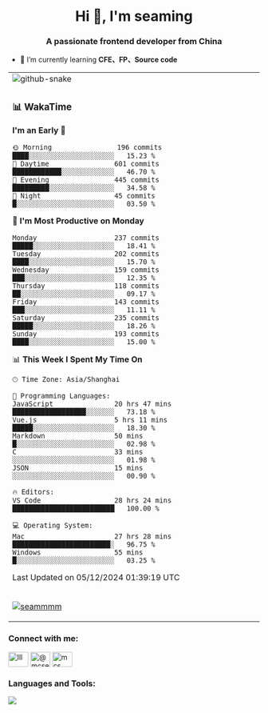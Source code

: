 <h1 align="center">Hi 👋, I'm seaming</h1>
<h3 align="center">A passionate frontend developer from China</h3>

- 🌱 I’m currently learning **CFE、FP、Source code**

<div align="center">

<table>

<tr><td>
  <img alt="github-snake" src="profile-snake-contrib/github-user-contribution.svg"/>
</td></tr>

<tr><td>

### 📊 WakaTime

<!--START_SECTION:waka-->
**I'm an Early 🐤** 

```text
🌞 Morning                196 commits         ████░░░░░░░░░░░░░░░░░░░░░   15.23 % 
🌆 Daytime                601 commits         ████████████░░░░░░░░░░░░░   46.70 % 
🌃 Evening                445 commits         █████████░░░░░░░░░░░░░░░░   34.58 % 
🌙 Night                  45 commits          █░░░░░░░░░░░░░░░░░░░░░░░░   03.50 % 
```
📅 **I'm Most Productive on Monday** 

```text
Monday                   237 commits         █████░░░░░░░░░░░░░░░░░░░░   18.41 % 
Tuesday                  202 commits         ████░░░░░░░░░░░░░░░░░░░░░   15.70 % 
Wednesday                159 commits         ███░░░░░░░░░░░░░░░░░░░░░░   12.35 % 
Thursday                 118 commits         ██░░░░░░░░░░░░░░░░░░░░░░░   09.17 % 
Friday                   143 commits         ███░░░░░░░░░░░░░░░░░░░░░░   11.11 % 
Saturday                 235 commits         █████░░░░░░░░░░░░░░░░░░░░   18.26 % 
Sunday                   193 commits         ████░░░░░░░░░░░░░░░░░░░░░   15.00 % 
```


📊 **This Week I Spent My Time On** 

```text
🕑︎ Time Zone: Asia/Shanghai

💬 Programming Languages: 
JavaScript               20 hrs 47 mins      ██████████████████░░░░░░░   73.18 % 
Vue.js                   5 hrs 11 mins       █████░░░░░░░░░░░░░░░░░░░░   18.30 % 
Markdown                 50 mins             █░░░░░░░░░░░░░░░░░░░░░░░░   02.98 % 
C                        33 mins             ░░░░░░░░░░░░░░░░░░░░░░░░░   01.98 % 
JSON                     15 mins             ░░░░░░░░░░░░░░░░░░░░░░░░░   00.90 % 

🔥 Editors: 
VS Code                  28 hrs 24 mins      █████████████████████████   100.00 % 

💻 Operating System: 
Mac                      27 hrs 28 mins      ████████████████████████░   96.75 % 
Windows                  55 mins             █░░░░░░░░░░░░░░░░░░░░░░░░   03.25 % 
```


 Last Updated on 05/12/2024 01:39:19 UTC
<!--END_SECTION:waka-->

</td></tr>

<tr><td>
  <p align="left"> <a href="https://github.com/ryo-ma/github-profile-trophy"><img src="https://github-profile-trophy.vercel.app/?username=seammmm" alt="seammmm" /></a> </p>
</td></tr>
</table>

<h3 align="left">Connect with me:</h3>
<p align="left">
<a href="https://dev.to/lll" target="blank"><img align="center" src="https://raw.githubusercontent.com/rahuldkjain/github-profile-readme-generator/master/src/images/icons/Social/devto.svg" alt="lll" height="30" width="40" /></a>
<a href="https://medium.com/@mcseaming" target="blank"><img align="center" src="https://raw.githubusercontent.com/rahuldkjain/github-profile-readme-generator/master/src/images/icons/Social/medium.svg" alt="@mcseaming" height="30" width="40" /></a>
<a href="https://www.leetcode.com/mcs" target="blank"><img align="center" src="https://raw.githubusercontent.com/rahuldkjain/github-profile-readme-generator/master/src/images/icons/Social/leet-code.svg" alt="mcs" height="30" width="40" /></a>
</p>

<h3 align="left">Languages and Tools:</h3>
<img align="left" src="https://skillicons.dev/icons?i=sass,ts,jest,express,nuxt,firebase,gatsby,js,vue,react,redux,docker,discord,mongodb,stackoverflow,idea,git,vscode,github,gitlab,figma,vite,svg,next,gulp,webpack,bootstrap,jquery,swift,prisma" />
